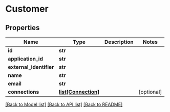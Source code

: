 # Customer

## Properties
Name | Type | Description | Notes
------------ | ------------- | ------------- | -------------
**id** | **str** |  | 
**application_id** | **str** |  | 
**external_identifier** | **str** |  | 
**name** | **str** |  | 
**email** | **str** |  | 
**connections** | [**list[Connection]**](Connection.md) |  | [optional] 

[[Back to Model list]](../README.md#documentation-for-models) [[Back to API list]](../README.md#documentation-for-api-endpoints) [[Back to README]](../README.md)

